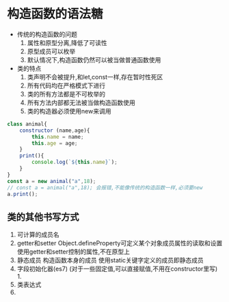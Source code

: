 #  构造函数的语法糖
* 传统的构造函数的问题
    1. 属性和原型分离,降低了可读性
    2. 原型成员可以枚举
    3. 默认情况下,构造函数仍然可以被当做普通函数使用
* 类的特点
    1. 类声明不会被提升,和let,const一样,存在暂时性死区
    2. 所有代码均在严格模式下进行
    3. 类的所有方法都是不可枚举的
    4. 所有方法内部都无法被当做构造函数使用
    5. 类的构造器必须使用new来调用
```js
class animal{
    constructor (name,age){
        this.name = name;
        this.age = age;
    }
    print(){     
        console.log(`${this.name}`);
    }
}
const a = new animal("a",18);
// const a = animal("a",18); 会报错,不能像传统的构造函数一样,必须要new
a.print(); 

```

## 类的其他书写方式
1. 可计算的成员名
2. getter和setter
Object.defineProperty可定义某个对象成员属性的读取和设置
使用getter和setter控制的属性,不在原型上
3. 静态成员
构造函数本身的成员
使用static关键字定义的成员即静态成员
4. 字段初始化器(es7)   (对于一些固定值,可以直接赋值,不用在constructor里写)
    1. 
5. 类表达式
6.  